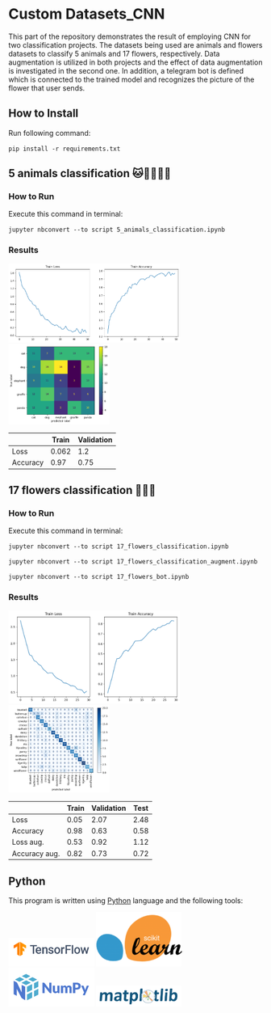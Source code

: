 # Custom Datasets_CNN

This part of the repository demonstrates the result of employing CNN for two classification projects. The datasets being used are animals and flowers datasets to classify 5 animals and 17 flowers, respectively. Data augmentation is utilized in both projects and the effect of data augmentation is investigated in the second one. In addition, a telegram bot is defined which is connected to the trained model and recognizes the picture of the flower that user sends.

## How to Install
Run following command:
```
pip install -r requirements.txt
```

## 5 animals classification 🐱🐶🐘🦒🐼

### How to Run
Execute this command in terminal:
```
jupyter nbconvert --to script 5_animals_classification.ipynb
```

### Results

<img src="outputs\5 animals output 1.png" width="340">
<img src="outputs\5 animals output 2.png" width="200">


|  |  Train  | Validation |
| --------------- | --------------- | --------------- |
| Loss | 0.062 | 1.2 |
| Accuracy | 0.97 | 0.75 |

## 17 flowers classification 🌻🌼🌷

### How to Run
Execute this command in terminal:
```
jupyter nbconvert --to script 17_flowers_classification.ipynb
```
```
jupyter nbconvert --to script 17_flowers_classification_augment.ipynb
```
```
jupyter nbconvert --to script 17_flowers_bot.ipynb
```

### Results

<img src="outputs\17 flowers output 1.png" width="340">
<img src="outputs\17 flowers output 2.png" width="200">


|  |  Train  | Validation | Test |
| --------------- | --------------- | --------------- | --------------- |
| Loss | 0.05 | 2.07 | 2.48 |
| Accuracy | 0.98 | 0.63 | 0.58 |
| Loss aug. | 0.53 | 0.92 | 1.12 |
| Accuracy aug. | 0.82 | 0.73 | 0.72 |

## Python
This program is written using [Python](https://www.python.org/) language and the following tools:

<img src="pics/tensorflow.png" width="170">
<img src="pics/scikit-learn.png" width="170">
<img src="pics/numpy.png" width="170">
<img src="pics/matplotlib.png" width="170">